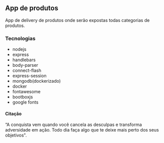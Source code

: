 ## App de produtos

App de delivery de produtos onde serão expostas todas categorias de produtos.

### Tecnologias

- nodejs
- express
- handlebars
- body-parser
- connect-flash
- express-session
- mongodb(dockerizado)
- docker
- fontawesome
- bootboxjs
- google fonts

#### Citação

“A conquista vem quando você cancela as desculpas e transforma adversidade em ação. Todo dia faça algo que te deixe mais perto dos seus objetivos".

